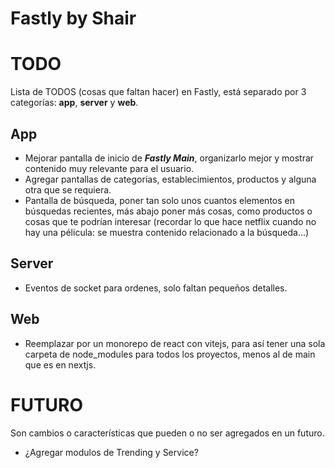 # Fastly by Shair

# TODO

Lista de TODOS (cosas que faltan hacer) en Fastly, está separado por 3 categorías: **app**, **server** y **web**.

## App
* Mejorar pantalla de inicio de ***Fastly Main***, organizarlo mejor y mostrar contenido muy relevante para el usuario.
* Agregar pantallas de categorías, establecimientos, productos y alguna otra que se requiera.
* Pantalla de búsqueda, poner tan solo unos cuantos elementos en búsquedas recientes, más abajo poner más cosas, como productos o cosas que te podrían interesar (recordar lo que hace netflix cuando no hay una pélicula: se muestra contenido relacionado a la búsqueda...)

## Server
* Eventos de socket para ordenes, solo faltan pequeños detalles.

## Web
* Reemplazar por un monorepo de react con vitejs, para así tener una sola carpeta de node_modules para todos los proyectos, menos al de main que es en nextjs.

# FUTURO

Son cambios o características que pueden o no ser agregados en un futuro.

* ¿Agregar modulos de Trending y Service?
